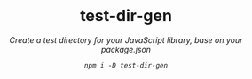 <br/>

<div align=center>

# test-dir-gen

_Create a test directory for your JavaScript library, base on your package.json_

_`npm i -D test-dir-gen`_

</div>

<br />
